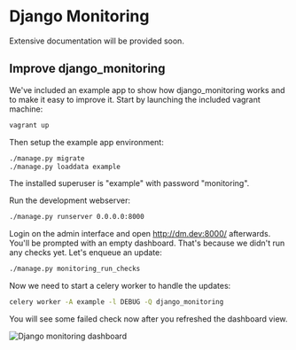 Django Monitoring
=================
Extensive documentation will be provided soon.

Improve django_monitoring
-------------------------

We've included an example app to show how django_monitoring works and to make it easy to improve it.
Start by launching the included vagrant machine:
```bash
vagrant up
```

Then setup the example app environment:
```bash
./manage.py migrate
./manage.py loaddata example
```
The installed superuser is "example" with password "monitoring".

Run the development webserver:
```bash
./manage.py runserver 0.0.0.0:8000
```

Login on the admin interface and open http://dm.dev:8000/ afterwards.
You'll be prompted with an empty dashboard. That's because we didn't run any checks yet.
Let's enqueue an update:
```bash
./manage.py monitoring_run_checks
```

Now we need to start a celery worker to handle the updates:
```bash
celery worker -A example -l DEBUG -Q django_monitoring
```

You will see some failed check now after you refreshed the dashboard view.

![Django monitoring dashboard](http://static.jensnistler.de/django_monitoring.png "Django monitoring dashboard")
